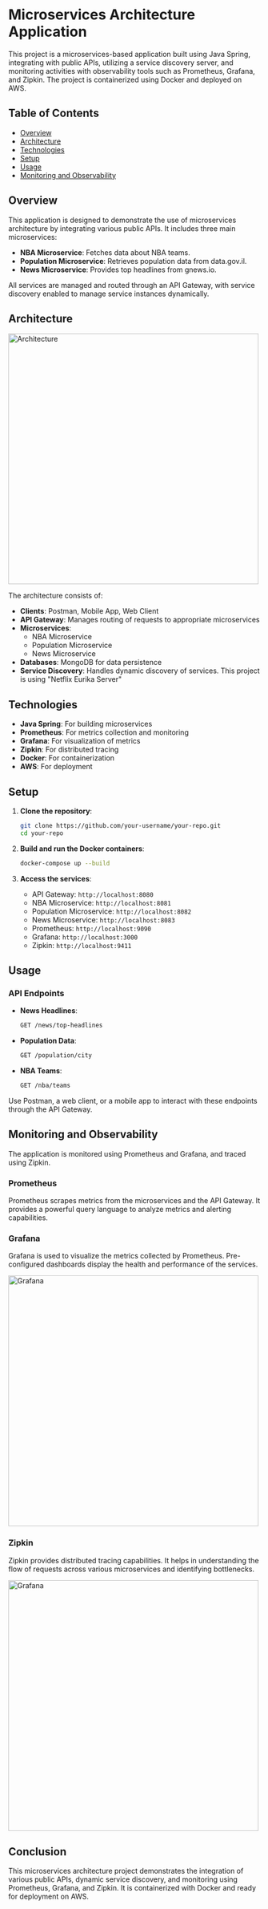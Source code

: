 # Microservices Architecture Application

This project is a microservices-based application built using Java Spring, integrating with public APIs, utilizing a service discovery server, and monitoring activities with observability tools such as Prometheus, Grafana, and Zipkin. The project is containerized using Docker and deployed on AWS.

## Table of Contents
- [Overview](#overview)
- [Architecture](#architecture)
- [Technologies](#technologies)
- [Setup](#setup)
- [Usage](#usage)
- [Monitoring and Observability](#monitoring-and-observability)

## Overview
This application is designed to demonstrate the use of microservices architecture by integrating various public APIs. It includes three main microservices:
- **NBA Microservice**: Fetches data about NBA teams.
- **Population Microservice**: Retrieves population data from data.gov.il.
- **News Microservice**: Provides top headlines from gnews.io.

All services are managed and routed through an API Gateway, with service discovery enabled to manage service instances dynamically.

## Architecture
<img src="https://github.com/avivaws/StarshipNBA/assets/88618518/8a068ff1-c547-4e0f-a5b8-f76d374f5a8b" alt="Architecture" width="500">


The architecture consists of:
- **Clients**: Postman, Mobile App, Web Client
- **API Gateway**: Manages routing of requests to appropriate microservices
- **Microservices**: 
  - NBA Microservice
  - Population Microservice
  - News Microservice
- **Databases**: MongoDB for data persistence
- **Service Discovery**: Handles dynamic discovery of services. This project is using "Netflix Eurika Server"

## Technologies
- **Java Spring**: For building microservices
- **Prometheus**: For metrics collection and monitoring
- **Grafana**: For visualization of metrics
- **Zipkin**: For distributed tracing
- **Docker**: For containerization
- **AWS**: For deployment

## Setup
1. **Clone the repository**:
    ```bash
    git clone https://github.com/your-username/your-repo.git
    cd your-repo
    ```

2. **Build and run the Docker containers**:
    ```bash
    docker-compose up --build
    ```

3. **Access the services**:
    - API Gateway: `http://localhost:8080`
    - NBA Microservice: `http://localhost:8081`
    - Population Microservice: `http://localhost:8082`
    - News Microservice: `http://localhost:8083`
    - Prometheus: `http://localhost:9090`
    - Grafana: `http://localhost:3000`
    - Zipkin: `http://localhost:9411`

## Usage
### API Endpoints
- **News Headlines**: 
    ```bash
    GET /news/top-headlines
    ```
- **Population Data**: 
    ```bash
    GET /population/city
    ```
- **NBA Teams**: 
    ```bash
    GET /nba/teams
    ```

Use Postman, a web client, or a mobile app to interact with these endpoints through the API Gateway.

## Monitoring and Observability
The application is monitored using Prometheus and Grafana, and traced using Zipkin.

### Prometheus
Prometheus scrapes metrics from the microservices and the API Gateway. It provides a powerful query language to analyze metrics and alerting capabilities.

### Grafana
Grafana is used to visualize the metrics collected by Prometheus. Pre-configured dashboards display the health and performance of the services.

<img src="https://github.com/avivaws/StarshipNBA/assets/88618518/cd1b9ced-8a19-4f6c-be84-04895233e597" alt="Grafana" width="500">

### Zipkin
Zipkin provides distributed tracing capabilities. It helps in understanding the flow of requests across various microservices and identifying bottlenecks.

<img src="https://github.com/avivaws/StarshipNBA/assets/88618518/33908c4d-3823-40ad-91a1-9db0cc225235" alt="Grafana" width="500">

## Conclusion
This microservices architecture project demonstrates the integration of various public APIs, dynamic service discovery, and monitoring using Prometheus, Grafana, and Zipkin. It is containerized with Docker and ready for deployment on AWS.
